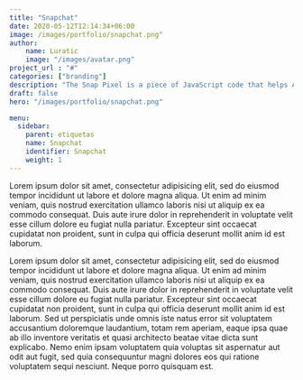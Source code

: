```yaml
---
title: "Snapchat"
date: 2020-05-12T12:14:34+06:00
image: /images/portfolio/snapchat.png"
author:
    name: Luratic
    image: "/images/avatar.png"
project_url : "#"
categories: ["branding"]
description: "The Snap Pixel is a piece of JavaScript code that helps Advertisers measure the cross-device impact of Campaigns. Advertisers will be able to see how many Snapchatters take action on their website(s)."
draft: false
hero: "/images/portfolio/snapchat.png"

menu:
  sidebar:
    parent: etiquetas
    name: Snapchat
    identifier: Snapchat
    weight: 1
---
```


Lorem ipsum dolor sit amet, consectetur adipisicing elit, sed do eiusmod tempor incididunt ut labore
et dolore magna aliqua. Ut enim ad minim veniam, quis nostrud exercitation ullamco laboris nisi ut aliquip
ex ea commodo consequat. Duis aute irure dolor in reprehenderit in voluptate velit esse cillum dolore eu
fugiat nulla pariatur. Excepteur sint occaecat cupidatat non proident, sunt in culpa qui officia deserunt
mollit anim id est laborum.

Lorem ipsum dolor sit amet, consectetur adipisicing elit, sed do eiusmod tempor incididunt ut labore et
dolore magna aliqua. Ut enim ad minim veniam, quis nostrud exercitation ullamco laboris nisi ut aliquip ex
ea commodo consequat. Duis aute irure dolor in reprehenderit in voluptate velit esse cillum dolore eu fugiat
nulla pariatur. Excepteur sint occaecat cupidatat non proident, sunt in culpa qui officia deserunt mollit
anim id est laborum. Sed ut perspiciatis unde omnis iste natus error sit voluptatem accusantium doloremque
laudantium, totam rem aperiam, eaque ipsa quae ab illo inventore veritatis et quasi architecto beatae vitae
dicta sunt explicabo. Nemo enim ipsam voluptatem quia voluptas sit aspernatur aut odit aut fugit, sed quia
consequuntur magni dolores eos qui ratione voluptatem sequi nesciunt. Neque porro quisquam est.